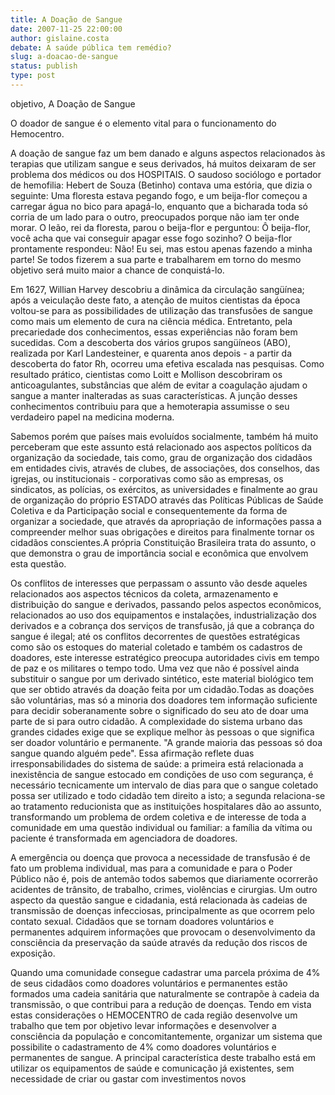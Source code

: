 ```yaml
---
title: A Doação de Sangue
date: 2007-11-25 22:00:00
author: gislaine.costa
debate: A saúde pública tem remédio?
slug: a-doacao-de-sangue
status: publish 
type: post
---
```


objetivo, A Doação de Sangue  

  

O doador de sangue é o elemento vital para o funcionamento do Hemocentro.  

A doação de sangue faz um bem danado e alguns aspectos relacionados às terapias que utilizam sangue e seus derivados, há muitos deixaram de ser problema dos médicos ou dos HOSPITAIS. O saudoso sociólogo e portador de hemofilia: Hebert de Souza (Betinho) contava uma estória, que dizia o seguinte: Uma floresta estava pegando fogo, e um beija-flor começou a carregar água no bico para apagá-lo, enquanto que a bicharada toda só corria de um lado para o outro, preocupados porque não iam ter onde morar. O leão, rei da floresta, parou o beija-flor e perguntou: Ô beija-flor, você acha que vai conseguir apagar esse fogo sozinho? O beija-flor prontamente respondeu: Não! Eu sei, mas estou apenas fazendo a minha parte! Se todos fizerem a sua parte e trabalharem em torno do mesmo objetivo será muito maior a chance de conquistá-lo.   

Em 1627, Willian Harvey descobriu a dinâmica da circulação sangüínea; após a veiculação deste fato, a atenção de muitos cientistas da época voltou-se para as possibilidades de utilização das transfusões de sangue como mais um elemento de cura na ciência médica. Entretanto, pela precariedade dos conhecimentos, essas experiências não foram bem sucedidas. Com a descoberta dos vários grupos sangüíneos (ABO), realizada por Karl Landesteiner, e quarenta anos depois - a partir da descoberta do fator Rh, ocorreu uma efetiva escalada nas pesquisas. Como resultado prático, cientistas como Loitt e Mollison descobriram os anticoagulantes, substâncias que além de evitar a coagulação ajudam o sangue a manter inalteradas as suas características. A junção desses conhecimentos contribuiu para que a hemoterapia assumisse o seu verdadeiro papel na medicina moderna.  

Sabemos porém que países mais evoluídos socialmente, também há muito perceberam que este assunto está relacionado aos aspectos políticos da organização da sociedade, tais como, grau de organização dos cidadãos em entidades civis, através de clubes, de associações, dos conselhos, das igrejas, ou institucionais - corporativas como são as empresas, os sindicatos, as polícias, os exércitos, as universidades e finalmente ao grau de organização do próprio ESTADO através das Políticas Públicas de Saúde Coletiva e da Participação social e consequentemente da forma de organizar a sociedade, que através da apropriação de informações passa a compreender melhor suas obrigações e direitos para finalmente tornar os cidadãos conscientes.A própria Constituição Brasileira trata do assunto, o que demonstra o grau de importância social e econômica que envolvem esta questão.  

 Os conflitos de interesses que perpassam o assunto vão desde aqueles relacionados aos aspectos técnicos da coleta, armazenamento e distribuição do sangue e derivados, passando pelos aspectos econômicos, relacionados ao uso dos equipamentos e instalações, industrialização dos derivados e a cobrança dos serviços de transfusão, já que a cobrança do sangue é ilegal; até os conflitos decorrentes de questões estratégicas como são os estoques do material coletado e também os cadastros de doadores, este interesse estratégico preocupa autoridades civis em tempo de paz e os militares o tempo todo. Uma vez que não é possível ainda substituir o sangue por um derivado sintético, este material biológico tem que ser obtido através da doação feita por um cidadão.Todas as doações são voluntárias, mas só a minoria dos doadores tem informação suficiente para decidir soberanamente sobre o significado do seu ato de doar uma parte de si para outro cidadão. A complexidade do sistema urbano das grandes cidades exige que se explique melhor às pessoas o que significa ser doador voluntário e permanente. "A grande maioria das pessoas só doa sangue quando alguém pede". Essa afirmação reflete duas irresponsabilidades do sistema de saúde: a primeira está relacionada a inexistência de sangue estocado em condições de uso com segurança, é necessário tecnicamente um intervalo de dias para que o sangue coletado possa ser utilizado e todo cidadão tem direito a isto; a segunda relaciona-se ao tratamento reducionista que as instituições hospitalares dão ao assunto, transformando um problema de ordem coletiva e de interesse de toda a comunidade em uma questão individual ou familiar: a família da vítima ou paciente é transformada em agenciadora de doadores.  

  

 A emergência ou doença que provoca a necessidade de transfusão é de fato um problema individual, mas para a comunidade e para o Poder Público não é, pois de antemão todos sabemos que diariamente ocorrerão acidentes de trânsito, de trabalho, crimes, violências e cirurgias. Um outro aspecto da questão sangue e cidadania, está relacionada às cadeias de transmissão de doenças infecciosas, principalmente as que ocorrem pelo contato sexual. Cidadãos que se tornam doadores voluntários e permanentes adquirem informações que provocam o desenvolvimento da consciência da preservação da saúde através da redução dos riscos de exposição.   

Quando uma comunidade consegue cadastrar uma parcela próxima de 4% de seus cidadãos como doadores voluntários e permanentes estão formados uma cadeia sanitária que naturalmente se contrapõe à cadeia da transmissão, o que contribui para a redução de doenças. Tendo em vista estas considerações o HEMOCENTRO de cada região desenvolve um trabalho que tem por objetivo levar informações e desenvolver a consciência da população e concomitantemente, organizar um sistema que possibilite o cadastramento de 4% como doadores voluntários e permanentes de sangue. A principal característica deste trabalho está em utilizar os equipamentos de saúde e comunicação já existentes, sem necessidade de criar ou gastar com investimentos novos
